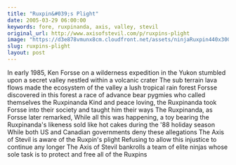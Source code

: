 ```yaml
---
title: "Ruxpin&#039;s Plight"
date: 2005-03-29 06:00:00
keywords: fore, ruxpinanda, axis, valley, stevil
original_url: http://www.axisofstevil.com/p/ruxpins-plight
image: "https://d3e878vmunx8cm.cloudfront.net/assets/ninjaRuxpin440x300.jpg"
slug: ruxpins-plight
layout: post
---
```


In early 1985, Ken Forsse on a wilderness expedition in the Yukon stumbled upon a secret valley nestled within a volcanic crater The sub terrain lava flows made the ecosystem of the valley a lush tropical rain forest Forsse discovered in this forest a race of advance bear pygmies who called themselves the Ruxpinanda Kind and peace loving, the Ruxpinanda took Forsse into their society and taught him their ways The Ruxpinanda, as Forsse later remarked,
While all this was happening, a toy bearing the Ruxpinanda&#039;s likeness sold like hot cakes during the &#039;88 holiday season While both US and Canadian governments deny these allegations The Axis of Stevil is aware of the Ruxpin&#039;s plight Refusing to allow this injustice to continue any longer The Axis of Stevil bankrolls a team of elite ninjas whose sole task is to protect and free all of the Ruxpins

